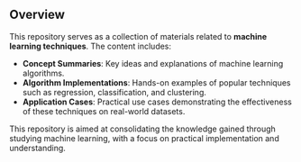 ## Overview

This repository serves as a collection of materials related to **machine learning techniques**. The content includes:

- **Concept Summaries**: Key ideas and explanations of machine learning algorithms.
- **Algorithm Implementations**: Hands-on examples of popular techniques such as regression, classification, and clustering.
- **Application Cases**: Practical use cases demonstrating the effectiveness of these techniques on real-world datasets.

This repository is aimed at consolidating the knowledge gained through studying machine learning, with a focus on practical implementation and understanding.
